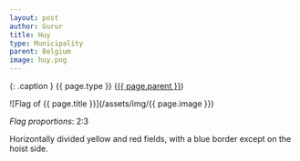 ```yaml
---
layout: post
author: Gurur
title: Huy
type: Municipality
parent: Belgium
image: huy.png
---
```

{: .caption }
{{ page.type }} ([{{ page.parent }}](/2019/03/14/belgium.html))

![Flag of {{ page.title }}](/assets/img/{{ page.image }})

*Flag proportions*: 2:3

Horizontally divided yellow and red fields, with a blue border except on the hoist side.